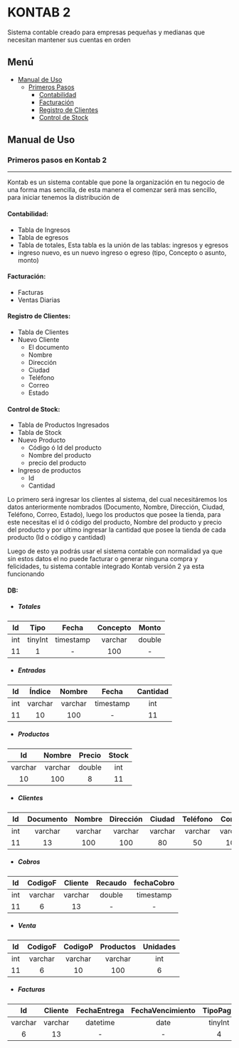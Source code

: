 # KONTAB 2

Sistema contable creado para empresas pequeñas y medianas que necesitan mantener sus cuentas en orden

## Menú

- [Manual de Uso](#Manual-de-Uso)
  - [Primeros Pasos](#primeros-pasos-en-kontab-2)
    - [Contabilidad](#contabilidad)
    - [Facturación](#facturación)
    - [Registro de Clientes](#registro-de-clientes)
    - [Control de Stock](#control-de-Stock)

## Manual de Uso

### Primeros pasos en Kontab 2

---

Kontab es un sistema contable que pone la organización en tu negocio de una forma mas sencilla, de esta manera el comenzar será mas sencillo, para iniciar tenemos la distribución de 

#### Contabilidad:

- Tabla de Ingresos 
- Tabla de egresos
- Tabla de totales, Esta tabla es la unión de las tablas: ingresos y egresos
- ingreso nuevo, es un nuevo ingreso o egreso (tipo, Concepto o asunto, monto)

#### Facturación:

- Facturas
- Ventas Diarias

#### Registro de Clientes:

- Tabla de Clientes
- Nuevo Cliente
  - El documento
  - Nombre
  - Dirección
  - Ciudad
  - Teléfono
  - Correo
  - Estado

#### Control de Stock:

- Tabla de Productos Ingresados
- Tabla de Stock
- Nuevo Producto
  - Código ó Id del producto
  - Nombre del producto
  - precio del producto
- Ingreso de productos
  - Id
  - Cantidad

Lo primero será ingresar los clientes al sistema, del cual necesitáremos los datos anteriormente nombrados (Documento, Nombre, Dirección, Ciudad, Teléfono, Correo, Estado), luego los productos que posee la tienda, para este necesitas el id ó código del producto, Nombre del producto y precio del producto y por ultimo ingresar la cantidad que posee la tienda de cada producto (Id o código y cantidad)

Luego de esto ya podrás usar el sistema contable con normalidad ya que sin estos datos el no puede facturar o generar ninguna compra y felicidades, tu sistema contable integrado Kontab versión 2 ya esta funcionando

#### DB: 

- ##### Totales

| Id   | Tipo | Fecha | Concepto | Monto |
| :---: | :------: | :--------: | :------: | :-----: |
| int  | tinyInt | timestamp | varchar | double |
| 11  | 1 | - | 100 | - |

- ##### Entradas

| Id   | Índice | Nombre | Fecha | Cantidad |
| :---: | :------: | :--------: | :------: | :-----: |
| int  | varchar | varchar | timestamp | int |
| 11  | 10 | 100 | - | 11 |

- ##### Productos

|   Id    | Nombre  | Precio | Stock |
| :-----: | :-----: | :----: | :---: |
| varchar | varchar | double |  int  |
|   10    |   100   |   8    |  11   |

- ##### Clientes

|  Id  | Documento | Nombre  | Dirección | Ciudad  | Teléfono | Correo  | Estado  |
| :--: | :-------: | :-----: | :-------: | :-----: | :------: | :-----: | :-----: |
| int  |  varchar  | varchar |  varchar  | varchar | varchar  | varchar | tinyInt |
|  11  |    13     |   100   |    100    |   80    |    50    |   100   |    1    |

- ##### Cobros

|  Id  | CodigoF | Cliente | Recaudo | fechaCobro |
| :--: | :-----: | :-----: | :-----: | :--------: |
| int  | varchar | varchar | double  | timestamp  |
|  11  |    6    |   13    |    -    |     -      |

- ##### Venta

|  Id  | CodigoF | CodigoP | Productos | Unidades |
| :--: | :-----: | :-----: | :-------: | :------: |
| int  | varchar | varchar |  varchar  |   int    |
|  11  |    6    |   10    |    100    |    6     |

- ##### Facturas

|   Id    | Cliente | FechaEntrega | FechaVencimiento | TipoPago | Subtotal | Total  | Observaciones | Estado  |
| :-----: | :-----: | :----------: | :--------------: | :------: | :------: | :----: | :-----------: | :-----: |
| varchar | varchar |   datetime   |       date       | tinyInt  |  double  | double |     text      | tinyInt |
|    6    |   13    |      -       |        -         |    4     |    -     |   -    |       -       |    1    |